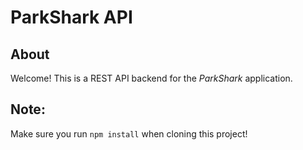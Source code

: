 # ParkShark API

## About
Welcome! This is a REST API backend for the *ParkShark* application.

## Note:
Make sure you run `npm install` when cloning this project!